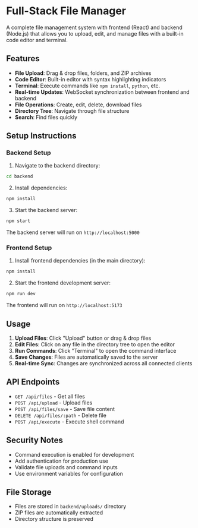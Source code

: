 
# Full-Stack File Manager

A complete file management system with frontend (React) and backend (Node.js) that allows you to upload, edit, and manage files with a built-in code editor and terminal.

## Features

- **File Upload**: Drag & drop files, folders, and ZIP archives
- **Code Editor**: Built-in editor with syntax highlighting indicators
- **Terminal**: Execute commands like `npm install`, `python`, etc.
- **Real-time Updates**: WebSocket synchronization between frontend and backend
- **File Operations**: Create, edit, delete, download files
- **Directory Tree**: Navigate through file structure
- **Search**: Find files quickly

## Setup Instructions

### Backend Setup

1. Navigate to the backend directory:
```bash
cd backend
```

2. Install dependencies:
```bash
npm install
```

3. Start the backend server:
```bash
npm start
```

The backend server will run on `http://localhost:5000`

### Frontend Setup

1. Install frontend dependencies (in the main directory):
```bash
npm install
```

2. Start the frontend development server:
```bash
npm run dev
```

The frontend will run on `http://localhost:5173`

## Usage

1. **Upload Files**: Click "Upload" button or drag & drop files
2. **Edit Files**: Click on any file in the directory tree to open the editor
3. **Run Commands**: Click "Terminal" to open the command interface
4. **Save Changes**: Files are automatically saved to the server
5. **Real-time Sync**: Changes are synchronized across all connected clients

## API Endpoints

- `GET /api/files` - Get all files
- `POST /api/upload` - Upload files
- `POST /api/files/save` - Save file content
- `DELETE /api/files/:path` - Delete file
- `POST /api/execute` - Execute shell command

## Security Notes

- Command execution is enabled for development
- Add authentication for production use
- Validate file uploads and command inputs
- Use environment variables for configuration

## File Storage

- Files are stored in `backend/uploads/` directory
- ZIP files are automatically extracted
- Directory structure is preserved
